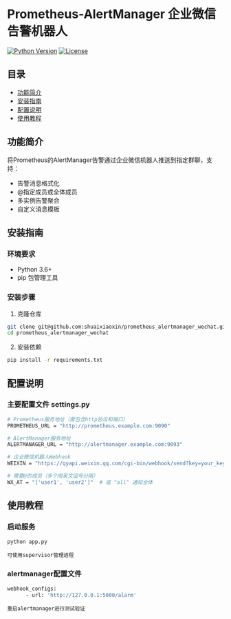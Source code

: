 # Prometheus-AlertManager 企业微信告警机器人

[![Python Version](https://img.shields.io/badge/python-3.6%2B-blue)](https://www.python.org/)
[![License](https://img.shields.io/badge/license-MIT-green)](LICENSE)

## 目录
- [功能简介](#功能简介)
- [安装指南](#安装指南)
- [配置说明](#配置说明)
- [使用教程](#使用教程)

## 功能简介
将Prometheus的AlertManager告警通过企业微信机器人推送到指定群聊，支持：
- 告警消息格式化
- @指定成员或全体成员
- 多实例告警聚合
- 自定义消息模板

## 安装指南

### 环境要求
- Python 3.6+
- pip 包管理工具

### 安装步骤
1. 克隆仓库
```bash
git clone git@github.com:shuaixiaoxin/prometheus_alertmanager_wechat.git
cd prometheus_alertmanager_wechat
```
2. 安装依赖
```bash
pip install -r requirements.txt
```

## 配置说明

### 主要配置文件 settings.py
```bash
# Prometheus服务地址（需包含http协议和端口）
PROMETHEUS_URL = "http://prometheus.example.com:9090"

# AlertManager服务地址
ALERTMANAGER_URL = "http://alertmanager.example.com:9093"

# 企业微信机器人Webhook
WEIXIN = "https://qyapi.weixin.qq.com/cgi-bin/webhook/send?key=your_key"

# 需要@的成员（多个用英文逗号分隔）
WX_AT = "['user1', 'user2']"  # 或 "all" 通知全体
```

## 使用教程

### 启动服务
```bash
python app.py
```

`可使用supervisor管理进程`

### alertmanager配置文件

```bash
webhook_configs:
      - url: 'http://127.0.0.1:5000/alarm'
```

`重启alertmanager进行测试验证`
